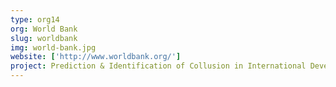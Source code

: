 ```yaml
---
type: org14
org: World Bank
slug: worldbank
img: world-bank.jpg
website: ['http://www.worldbank.org/']
project: Prediction & Identification of Collusion in International Development Projects
---
```


